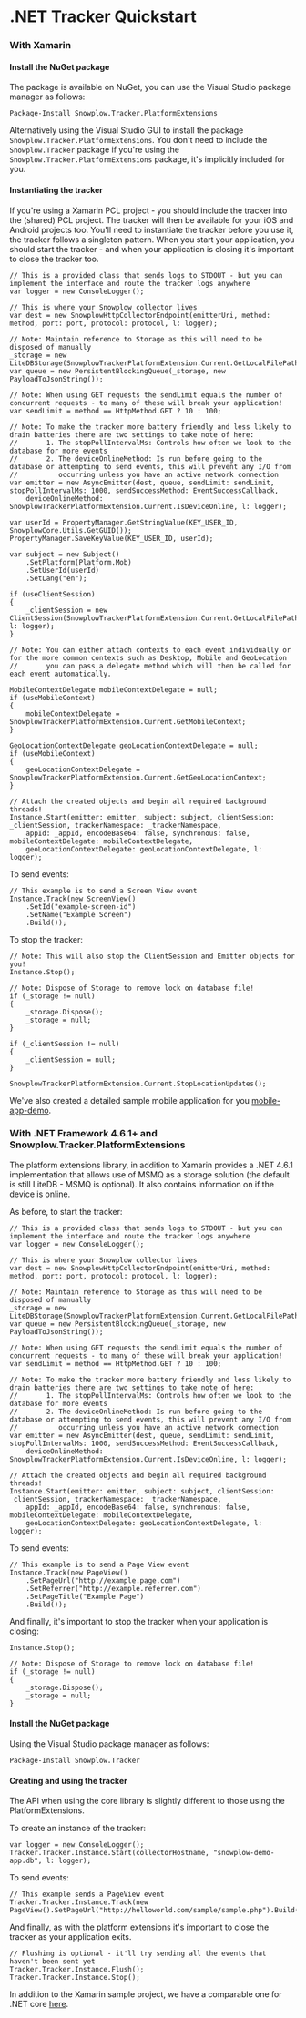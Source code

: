 # .NET Tracker Quickstart

### With Xamarin

#### Install the NuGet package

The package is available on NuGet, you can use the Visual Studio package manager as follows:

`Package-Install Snowplow.Tracker.PlatformExtensions`

Alternatively using the Visual Studio GUI to install the package `Snowplow.Tracker.PlatformExtensions`. You don't need to include the `Snowplow.Tracker` package if you're using the `Snowplow.Tracker.PlatformExtensions` package,
it's implicitly included for you. 

#### Instantiating the tracker

If you're using a Xamarin PCL project - you should include the tracker into the (shared) PCL project. The tracker will then be available for your iOS and Android projects too.
You'll need to instantiate the tracker before you use it, the tracker follows a singleton pattern. When you start your application, you should start the tracker - and when your application is closing
it's important to close the tracker too.

```{csharp}         
// This is a provided class that sends logs to STDOUT - but you can implement the interface and route the tracker logs anywhere
var logger = new ConsoleLogger();

// This is where your Snowplow collector lives
var dest = new SnowplowHttpCollectorEndpoint(emitterUri, method: method, port: port, protocol: protocol, l: logger);

// Note: Maintain reference to Storage as this will need to be disposed of manually
_storage = new LiteDBStorage(SnowplowTrackerPlatformExtension.Current.GetLocalFilePath("events.db"));
var queue = new PersistentBlockingQueue(_storage, new PayloadToJsonString());

// Note: When using GET requests the sendLimit equals the number of concurrent requests - to many of these will break your application!
var sendLimit = method == HttpMethod.GET ? 10 : 100;

// Note: To make the tracker more battery friendly and less likely to drain batteries there are two settings to take note of here:
//       1. The stopPollIntervalMs: Controls how often we look to the database for more events
//       2. The deviceOnlineMethod: Is run before going to the database or attempting to send events, this will prevent any I/O from
//          occurring unless you have an active network connection
var emitter = new AsyncEmitter(dest, queue, sendLimit: sendLimit, stopPollIntervalMs: 1000, sendSuccessMethod: EventSuccessCallback, 
    deviceOnlineMethod: SnowplowTrackerPlatformExtension.Current.IsDeviceOnline, l: logger);

var userId = PropertyManager.GetStringValue(KEY_USER_ID, SnowplowCore.Utils.GetGUID());
PropertyManager.SaveKeyValue(KEY_USER_ID, userId);

var subject = new Subject()
    .SetPlatform(Platform.Mob)
    .SetUserId(userId)
    .SetLang("en");

if (useClientSession)
{
    _clientSession = new ClientSession(SnowplowTrackerPlatformExtension.Current.GetLocalFilePath("client_session.dict"), l: logger);
}

// Note: You can either attach contexts to each event individually or for the more common contexts such as Desktop, Mobile and GeoLocation
//       you can pass a delegate method which will then be called for each event automatically.

MobileContextDelegate mobileContextDelegate = null;
if (useMobileContext)
{
    mobileContextDelegate = SnowplowTrackerPlatformExtension.Current.GetMobileContext;
}

GeoLocationContextDelegate geoLocationContextDelegate = null;
if (useMobileContext)
{
    geoLocationContextDelegate = SnowplowTrackerPlatformExtension.Current.GetGeoLocationContext;
}

// Attach the created objects and begin all required background threads!
Instance.Start(emitter: emitter, subject: subject, clientSession: _clientSession, trackerNamespace: _trackerNamespace, 
    appId: _appId, encodeBase64: false, synchronous: false, mobileContextDelegate: mobileContextDelegate, 
    geoLocationContextDelegate: geoLocationContextDelegate, l: logger);
```
  

To send events:

```{csharp}     
// This example is to send a Screen View event
Instance.Track(new ScreenView()
    .SetId("example-screen-id")
    .SetName("Example Screen")
    .Build());
```

To stop the tracker:


```{csharp}     
// Note: This will also stop the ClientSession and Emitter objects for you!
Instance.Stop();

// Note: Dispose of Storage to remove lock on database file!
if (_storage != null)
{
    _storage.Dispose();
    _storage = null;
}

if (_clientSession != null)
{
    _clientSession = null;
}

SnowplowTrackerPlatformExtension.Current.StopLocationUpdates();
```

We've also created a detailed sample mobile application for you [mobile-app-demo][mobile-demo].

### With .NET Framework 4.6.1+ and Snowplow.Tracker.PlatformExtensions

The platform extensions library, in addition to Xamarin provides a .NET 4.6.1 implementation that allows use of MSMQ as a storage solution (the default is still LiteDB - MSMQ is optional). It also contains information on if the device is online.

As before, to start the tracker:

```{csharp}     
// This is a provided class that sends logs to STDOUT - but you can implement the interface and route the tracker logs anywhere
var logger = new ConsoleLogger();

// This is where your Snowplow collector lives
var dest = new SnowplowHttpCollectorEndpoint(emitterUri, method: method, port: port, protocol: protocol, l: logger);

// Note: Maintain reference to Storage as this will need to be disposed of manually
_storage = new LiteDBStorage(SnowplowTrackerPlatformExtension.Current.GetLocalFilePath("events.db"));
var queue = new PersistentBlockingQueue(_storage, new PayloadToJsonString());

// Note: When using GET requests the sendLimit equals the number of concurrent requests - to many of these will break your application!
var sendLimit = method == HttpMethod.GET ? 10 : 100;

// Note: To make the tracker more battery friendly and less likely to drain batteries there are two settings to take note of here:
//       1. The stopPollIntervalMs: Controls how often we look to the database for more events
//       2. The deviceOnlineMethod: Is run before going to the database or attempting to send events, this will prevent any I/O from
//          occurring unless you have an active network connection
var emitter = new AsyncEmitter(dest, queue, sendLimit: sendLimit, stopPollIntervalMs: 1000, sendSuccessMethod: EventSuccessCallback, 
    deviceOnlineMethod: SnowplowTrackerPlatformExtension.Current.IsDeviceOnline, l: logger);

// Attach the created objects and begin all required background threads!
Instance.Start(emitter: emitter, subject: subject, clientSession: _clientSession, trackerNamespace: _trackerNamespace, 
    appId: _appId, encodeBase64: false, synchronous: false, mobileContextDelegate: mobileContextDelegate, 
    geoLocationContextDelegate: geoLocationContextDelegate, l: logger);
```

To send events:

```{csharp}     
// This example is to send a Page View event
Instance.Track(new PageView()
    .SetPageUrl("http://example.page.com")
    .SetReferrer("http://example.referrer.com")
    .SetPageTitle("Example Page")
    .Build());
```
And finally, it's important to stop the tracker when your application is closing:

```{csharp}     
Instance.Stop();

// Note: Dispose of Storage to remove lock on database file!
if (_storage != null)
{
    _storage.Dispose();
    _storage = null;
}
```

#### Install the NuGet package

Using the Visual Studio package manager as follows:

`Package-Install Snowplow.Tracker`

#### Creating and using the tracker

The API when using the core library is slightly different to those using the PlatformExtensions.

To create an instance of the tracker:

```{csharp}     
var logger = new ConsoleLogger();
Tracker.Tracker.Instance.Start(collectorHostname, "snowplow-demo-app.db", l: logger);
```

To send events:

```{csharp}     
// This example sends a PageView event
Tracker.Tracker.Instance.Track(new PageView().SetPageUrl("http://helloworld.com/sample/sample.php").Build());
```

And finally, as with the platform extensions it's important to close the tracker as your application exits.

```{csharp}     
// Flushing is optional - it'll try sending all the events that haven't been sent yet
Tracker.Tracker.Instance.Flush();
Tracker.Tracker.Instance.Stop();
```

In addition to the Xamarin sample project, we have a comparable one for .NET core [here][demo-core]. 

[mobile-demo]: https://github.com/snowplow/snowplow-dotnet-tracker/tree/release/1.0.0/Snowplow.Demo.App/Snowplow.Demo.App
[demo-core]: https://github.com/snowplow/snowplow-dotnet-tracker/blob/release/1.0.0/Snowplow.Demo.Console/Program.cs